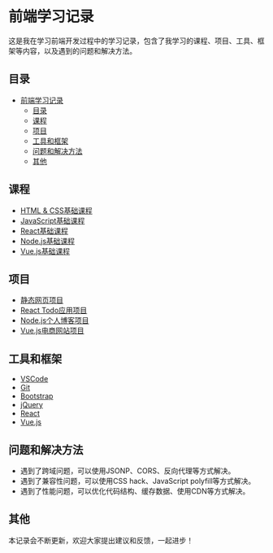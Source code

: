 # 前端学习记录

这是我在学习前端开发过程中的学习记录，包含了我学习的课程、项目、工具、框架等内容，以及遇到的问题和解决方法。

## 目录

- [前端学习记录](#前端学习记录)
  - [目录](#目录)
  - [课程](#课程)
  - [项目](#项目)
  - [工具和框架](#工具和框架)
  - [问题和解决方法](#问题和解决方法)
  - [其他](#其他)

## 课程

- [HTML & CSS基础课程]()
- [JavaScript基础课程]()
- [React基础课程]()
- [Node.js基础课程]()
- [Vue.js基础课程]()

## 项目

- [静态网页项目](#)
- [React Todo应用项目](#)
- [Node.js个人博客项目](#)
- [Vue.js电商网站项目](#)

## 工具和框架

- [VSCode](https://code.visualstudio.com/)
- [Git](https://git-scm.com/)
- [Bootstrap](https://getbootstrap.com/)
- [jQuery](https://jquery.com/)
- [React](https://reactjs.org/)
- [Vue.js](https://vuejs.org/)

## 问题和解决方法

- 遇到了跨域问题，可以使用JSONP、CORS、反向代理等方式解决。
- 遇到了兼容性问题，可以使用CSS hack、JavaScript polyfill等方式解决。
- 遇到了性能问题，可以优化代码结构、缓存数据、使用CDN等方式解决。

## 其他

本记录会不断更新，欢迎大家提出建议和反馈，一起进步！
